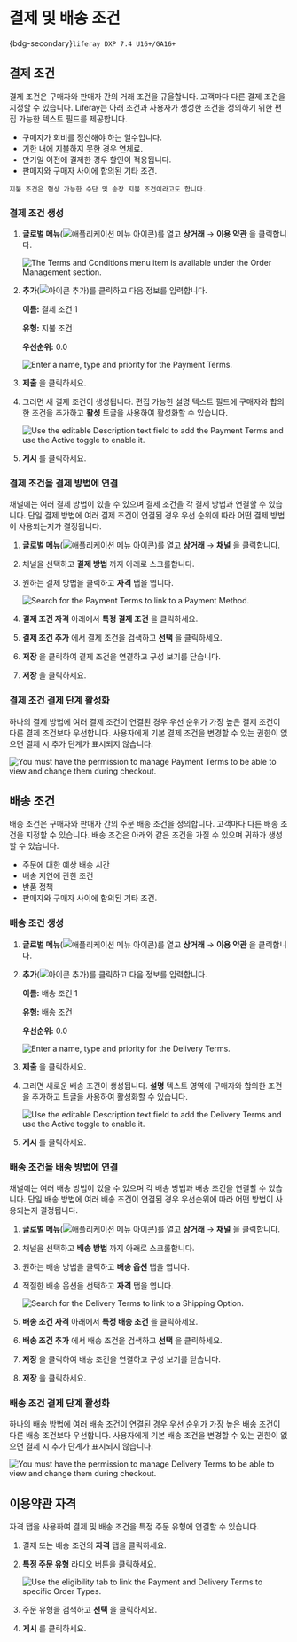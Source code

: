 # 결제 및 배송 조건

{bdg-secondary}`liferay DXP 7.4 U16+/GA16+`

## 결제 조건

결제 조건은 구매자와 판매자 간의 거래 조건을 규율합니다. 고객마다 다른 결제 조건을 지정할 수 있습니다. Liferay는 아래 조건과 사용자가 생성한 조건을 정의하기 위한 편집 가능한 텍스트 필드를 제공합니다.

* 구매자가 회비를 정산해야 하는 일수입니다.
* 기한 내에 지불하지 못한 경우 연체료.
* 만기일 이전에 결제한 경우 할인이 적용됩니다.
* 판매자와 구매자 사이에 합의된 기타 조건.

```{note}
지불 조건은 협상 가능한 수단 및 송장 지불 조건이라고도 합니다.
```

### 결제 조건 생성

1. **글로벌 메뉴**(![애플리케이션 메뉴 아이콘](../../images/icon-applications-menu.png))를 열고 **상거래** &rarr; **이용 약관** 을 클릭합니다.

   ![The Terms and Conditions menu item is available under the Order Management section.](./payment-and-delivery-terms/images/01.png)

1. **추가**(![아이콘 추가](../../images/icon-add.png))를 클릭하고 다음 정보를 입력합니다.

   **이름:** 결제 조건 1

   **유형:** 지불 조건

   **우선순위:** 0.0

   ![Enter a name, type and priority for the Payment Terms.](./payment-and-delivery-terms/images/02.png)

1. **제출** 을 클릭하세요.

1. 그러면 새 결제 조건이 생성됩니다. 편집 가능한 설명 텍스트 필드에 구매자와 합의한 조건을 추가하고 **활성** 토글을 사용하여 활성화할 수 있습니다.

   ![Use the editable Description text field to add the Payment Terms and use the Active toggle to enable it.](./payment-and-delivery-terms/images/03.png)

1. **게시** 를 클릭하세요.

### 결제 조건을 결제 방법에 연결

채널에는 여러 결제 방법이 있을 수 있으며 결제 조건을 각 결제 방법과 연결할 수 있습니다. 단일 결제 방법에 여러 결제 조건이 연결된 경우 우선 순위에 따라 어떤 결제 방법이 사용되는지가 결정됩니다.

1. **글로벌 메뉴**(![애플리케이션 메뉴 아이콘](../../images/icon-applications-menu.png))를 열고 **상거래** &rarr; **채널** 을 클릭합니다.

1. 채널을 선택하고 **결제 방법** 까지 아래로 스크롤합니다.

1. 원하는 결제 방법을 클릭하고 **자격** 탭을 엽니다.

   ![Search for the Payment Terms to link to a Payment Method.](./payment-and-delivery-terms/images/04.png)

1. **결제 조건 자격** 아래에서 **특정 결제 조건** 을 클릭하세요.

1. **결제 조건 추가** 에서 결제 조건을 검색하고 **선택** 을 클릭하세요.

1. **저장** 을 클릭하여 결제 조건을 연결하고 구성 보기를 닫습니다.

1. **저장** 을 클릭하세요.

### 결제 조건 결제 단계 활성화

하나의 결제 방법에 여러 결제 조건이 연결된 경우 우선 순위가 가장 높은 결제 조건이 다른 결제 조건보다 우선합니다. 사용자에게 기본 결제 조건을 변경할 수 있는 권한이 없으면 결제 시 추가 단계가 표시되지 않습니다.

![You must have the permission to manage Payment Terms to be able to view and change them during checkout.](./payment-and-delivery-terms/images/05.png)

## 배송 조건

배송 조건은 구매자와 판매자 간의 주문 배송 조건을 정의합니다. 고객마다 다른 배송 조건을 지정할 수 있습니다. 배송 조건은 아래와 같은 조건을 가질 수 있으며 귀하가 생성할 수 있습니다.

* 주문에 대한 예상 배송 시간
* 배송 지연에 관한 조건
* 반품 정책
* 판매자와 구매자 사이에 합의된 기타 조건.

### 배송 조건 생성

1. **글로벌 메뉴**(![애플리케이션 메뉴 아이콘](../../images/icon-applications-menu.png))를 열고 **상거래** &rarr; **이용 약관** 을 클릭합니다.

1. **추가**(![아이콘 추가](../../images/icon-add.png))를 클릭하고 다음 정보를 입력합니다.

   **이름:** 배송 조건 1

   **유형:** 배송 조건

   **우선순위:** 0.0

   ![Enter a name, type and priority for the Delivery Terms.](./payment-and-delivery-terms/images/06.png)

1. **제출** 을 클릭하세요.

1. 그러면 새로운 배송 조건이 생성됩니다. **설명** 텍스트 영역에 구매자와 합의한 조건을 추가하고 토글을 사용하여 활성화할 수 있습니다.

   ![Use the editable Description text field to add the Delivery Terms and use the Active toggle to enable it.](./payment-and-delivery-terms/images/07.png)

1. **게시** 를 클릭하세요.

### 배송 조건을 배송 방법에 연결

채널에는 여러 배송 방법이 있을 수 있으며 각 배송 방법과 배송 조건을 연결할 수 있습니다. 단일 배송 방법에 여러 배송 조건이 연결된 경우 우선순위에 따라 어떤 방법이 사용되는지 결정됩니다.

1. **글로벌 메뉴**(![애플리케이션 메뉴 아이콘](../../images/icon-applications-menu.png))를 열고 **상거래** &rarr; **채널** 을 클릭합니다.

1. 채널을 선택하고 **배송 방법** 까지 아래로 스크롤합니다.

1. 원하는 배송 방법을 클릭하고 **배송 옵션** 탭을 엽니다.

1. 적절한 배송 옵션을 선택하고 **자격** 탭을 엽니다.

   ![Search for the Delivery Terms to link to a Shipping Option.](./payment-and-delivery-terms/images/08.png)

1. **배송 조건 자격** 아래에서 **특정 배송 조건** 을 클릭하세요.

1. **배송 조건 추가** 에서 배송 조건을 검색하고 **선택** 을 클릭하세요.

1. **저장** 을 클릭하여 배송 조건을 연결하고 구성 보기를 닫습니다.

1. **저장** 을 클릭하세요.

### 배송 조건 결제 단계 활성화

하나의 배송 방법에 여러 배송 조건이 연결된 경우 우선 순위가 가장 높은 배송 조건이 다른 배송 조건보다 우선합니다. 사용자에게 기본 배송 조건을 변경할 수 있는 권한이 없으면 결제 시 추가 단계가 표시되지 않습니다.

![You must have the permission to manage Delivery Terms to be able to view and change them during checkout.](./payment-and-delivery-terms/images/09.png)

## 이용약관 자격

자격 탭을 사용하여 결제 및 배송 조건을 특정 주문 유형에 연결할 수 있습니다.

1. 결제 또는 배송 조건의 **자격** 탭을 클릭하세요.

1. **특정 주문 유형** 라디오 버튼을 클릭하세요.

   ![Use the eligibility tab to link the Payment and Delivery Terms to specific Order Types.](./payment-and-delivery-terms/images/10.png)

1. 주문 유형을 검색하고 **선택** 을 클릭하세요.

1. **게시** 를 클릭하세요.
